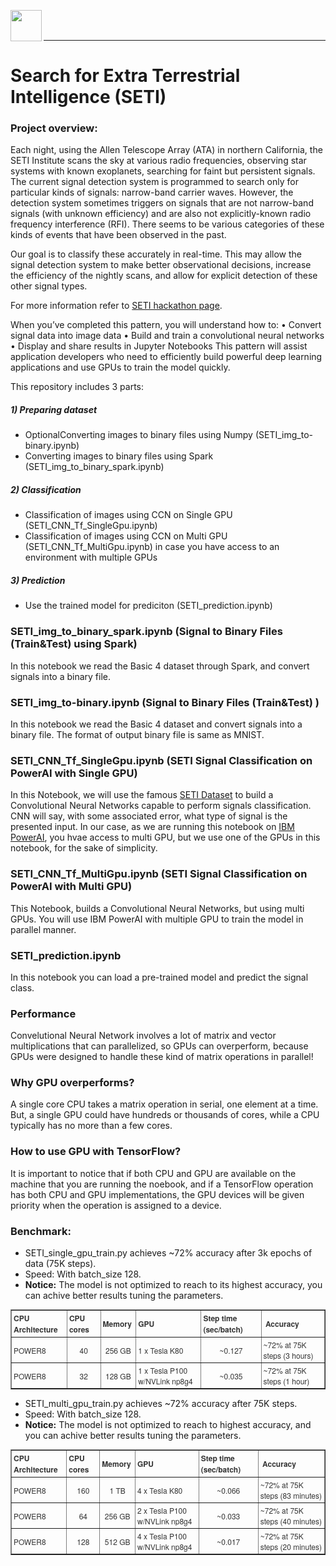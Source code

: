 <a href="https://www.cognitiveclass.ai"><img src = "https://ibm.box.com/shared/static/qo20b88v1hbjztubt06609ovs85q8fau.png" align = left height="50"></a>

<br>
<br>

--------------------
# Search for Extra Terrestrial Intelligence (SETI)


### Project overview:
Each night, using the Allen Telescope Array (ATA) in northern California, the SETI Institute scans the sky at various radio frequencies, observing star systems with known exoplanets, searching for faint but persistent signals. The current signal detection system is programmed to search only for particular kinds of signals: narrow-band carrier waves. However, the detection system sometimes triggers on signals that are not narrow-band signals  (with unknown efficiency) and are also not explicitly-known radio frequency interference (RFI). There seems to be various categories of these kinds of events that have been observed in the past.

Our goal is to classify these accurately in real-time. This may allow the signal detection system to make better observational decisions, increase the efficiency of the nightly scans, and allow for explicit detection of these other signal types.

For more information refer to [SETI hackathon page](https://github.com/setiQuest/ML4SETI/).

When you’ve completed this pattern, you will understand how to:
•	Convert signal data into image data
•	Build and train a convolutional neural networks
•	Display and share results in Jupyter Notebooks
This pattern will assist application developers who need to efficiently build powerful deep learning applications and use GPUs to train the model quickly. 


This repository includes 3 parts:
##### 1) Preparing dataset
- OptionalConverting images to binary files using Numpy (SETI_img_to-binary.ipynb)
- Converting images to binary files using Spark (SETI_img_to_binary_spark.ipynb)
##### 2) Classification
- Classification of images using CCN on Single GPU (SETI_CNN_Tf_SingleGpu.ipynb)
- Classification of images using CCN on Multi GPU (SETI_CNN_Tf_MultiGpu.ipynb) in case you have access to an environment with multiple GPUs
##### 3) Prediction
- Use the trained model for prediciton (SETI_prediction.ipynb)



### SETI_img_to_binary_spark.ipynb (Signal to Binary Files (Train&Test) using Spark)
In this notebook we read the Basic 4 dataset through Spark, and convert signals into a binary file.

### SETI_img_to-binary.ipynb (Signal to Binary Files (Train&Test) )
In this notebook we read the Basic 4 dataset and convert signals into a binary file. The format of output binary file is same as MNIST.


###  SETI_CNN_Tf_SingleGpu.ipynb (SETI Signal Classification on PowerAI with Single GPU)
In this Notebook, we will use the famous [SETI Dataset](https://github.com/setiQuest/ML4SETI/) to build a Convolutional Neural Networks capable to perform signals classification. CNN will say, with some associated error, what type of signal is the presented input.
In our case, as we are running this notebook on [IBM PowerAI](http://cocl.us/SETI-NIMBIX-PowerAI), you hvae access to multi GPU, but we use one of the GPUs in this notebook, for the sake of simplicity.

###  SETI_CNN_Tf_MultiGpu.ipynb (SETI Signal Classification on PowerAI with Multi GPU)
This Notebook, builds a Convolutional Neural Networks, but using multi GPUs. You will use IBM PowerAI with multiple GPU to train the model in parallel manner.


###  SETI_prediction.ipynb
In this notebook you can load a pre-trained model and predict the signal class.


### Performance
Convelutional Neural Network involves a lot of matrix and vector multiplications that can parallelized, so GPUs can overperform, because GPUs were designed to handle these kind of matrix operations in parallel!

### Why GPU overperforms?
A single core CPU takes a matrix operation in serial, one element at a time. But, a single GPU could have hundreds or thousands of cores, while a CPU typically has no more than a few cores.


### How to use GPU with TensorFlow?
It is important to notice that if both CPU and GPU are available on the machine that you are running the noebook, and if a TensorFlow operation has both CPU and GPU implementations, the GPU devices will be given priority when the operation is assigned to a device. 



### Benchmark:
- SETI_single_gpu_train.py achieves ~72% accuracy after 3k epochs of data (75K steps).
- Speed: With batch_size 128.  
- __Notice:__ The model is not optimized to reach to its highest accuracy, you can achive better results tuning the parameters.

<table border="1" style="box-sizing: border-box; border-spacing: 30px; background-color: transparent; color: #333333; font-family: 'Helvetica Neue', Helvetica, Arial, sans-serif; font-size: 12px;">
<tbody style="box-sizing: border-box;">
<tr style="box-sizing: border-box;">
<td style="box-sizing: border-box; padding: 3px; text-align:left;"><span style="box-sizing: border-box; font-weight: bold;">CPU Architecture</span></td>
<td style="box-sizing: border-box; padding: 3px; text-align:left;"><span style="box-sizing: border-box; font-weight: bold;">CPU cores&nbsp;</span></td>
<td style="box-sizing: border-box; padding: 3px; text-align:left;"><span style="box-sizing: border-box; font-weight: bold;">Memory&nbsp;</span></td>
<td style="box-sizing: border-box; padding: 3px; text-align:left;"><span style="box-sizing: border-box; font-weight: bold;">GPU&nbsp;</span></td>
<td style="box-sizing: border-box; padding: 3px; text-align:left;"><span style="box-sizing: border-box; font-weight: bold;">Step time (sec/batch)&nbsp;</span></td>
<td style="box-sizing: border-box; padding: 3px; text-align:left;"><span style="box-sizing: border-box; font-weight: bold;">&nbsp;Accuracy</span></td>
</tr>
<tr style="box-sizing: border-box;">
<td style="box-sizing: border-box; padding: 3px; text-align:left;">POWER8</td>
<td style="box-sizing: border-box; padding: 3px; text-align:center;">40</td>
<td style="box-sizing: border-box; padding: 3px; text-align:center;">256 GB</td>
<td style="box-sizing: border-box; padding: 3px; text-align:left;">1 x Tesla K80</td>
<td style="box-sizing: border-box; padding: 3px; text-align:center;">~0.127 </td>
<td style="box-sizing: border-box; padding: 3px; text-align:left;">~72% at 75K steps  (3 hours)</td>
</tr>
<tr style="box-sizing: border-box;">
<td style="box-sizing: border-box; padding: 3px; text-align:left;" >POWER8</td>
<td style="box-sizing: border-box; padding: 3px; text-align:center;">32</td>
<td style="box-sizing: border-box; padding: 3px; text-align:center;">128 GB</td>
<td style="box-sizing: border-box; padding: 3px; text-align:left;">1 x Tesla P100 w/NVLink np8g4</td>
<td style="box-sizing: border-box; padding: 3px; text-align:center;">~0.035 </td>
<td style="box-sizing: border-box; padding: 3px; text-align:left;">~72% at 75K steps  (1 hour)</td>
</tr>


</tbody>
</table>


- SETI_multi_gpu_train.py achieves ~72% accuracy after 75K steps.
- Speed: With batch_size 128.  
- __Notice:__ The model is not optimized to reach to highest accuracy, and you can achive better results tuning the parameters.

<table border="1" style="box-sizing: border-box; border-spacing: 30px; background-color: transparent; color: #333333; font-family: 'Helvetica Neue', Helvetica, Arial, sans-serif; font-size: 12px;">
<tbody style="box-sizing: border-box;">
<tr style="box-sizing: border-box;">
<td style="box-sizing: border-box; padding: 3px; text-align:left;"><span style="box-sizing: border-box; font-weight: bold;">CPU Architecture</span></td>
<td style="box-sizing: border-box; padding: 3px; text-align:left;"><span style="box-sizing: border-box; font-weight: bold;">CPU cores&nbsp;</span></td>
<td style="box-sizing: border-box; padding: 3px; text-align:left;"><span style="box-sizing: border-box; font-weight: bold;">Memory&nbsp;</span></td>
<td style="box-sizing: border-box; padding: 3px; text-align:left;"><span style="box-sizing: border-box; font-weight: bold;">GPU&nbsp;</span></td>
<td style="box-sizing: border-box; padding: 3px; text-align:left;"><span style="box-sizing: border-box; font-weight: bold;">Step time (sec/batch)&nbsp;</span></td>
<td style="box-sizing: border-box; padding: 3px; text-align:left;"><span style="box-sizing: border-box; font-weight: bold;">&nbsp;Accuracy</span></td>
</tr>
<tr style="box-sizing: border-box;">
<td style="box-sizing: border-box; padding: 3px; text-align:left;">POWER8</td>
<td style="box-sizing: border-box; padding: 3px; text-align:center;">160</td>
<td style="box-sizing: border-box; padding: 3px; text-align:center;">1 TB</td>
<td style="box-sizing: border-box; padding: 3px; text-align:left;">4 x Tesla K80</td>
<td style="box-sizing: border-box; padding: 3px; text-align:center;">~0.066 </td>
<td style="box-sizing: border-box; padding: 3px; text-align:left;">~72% at 75K steps  (83 minutes)</td>
</tr>
<tr style="box-sizing: border-box;">
<td style="box-sizing: border-box; padding: 3px; text-align:left;" >POWER8</td>
<td style="box-sizing: border-box; padding: 3px; text-align:center;">64</td>
<td style="box-sizing: border-box; padding: 3px; text-align:center;">256 GB</td>
<td style="box-sizing: border-box; padding: 3px; text-align:left;">2 x Tesla P100 w/NVLink np8g4</td>
<td style="box-sizing: border-box; padding: 3px; text-align:center;">~0.033 </td>
<td style="box-sizing: border-box; padding: 3px; text-align:left;">~72% at 75K steps  (40 minutes) </td>
</tr>
<tr style="box-sizing: border-box;">
<td style="box-sizing: border-box; padding: 3px; text-align:left;">POWER8</td>
<td style="box-sizing: border-box; padding: 3px; text-align:center;">128</td>
<td style="box-sizing: border-box; padding: 3px; text-align:center;">512 GB</td>
<td style="box-sizing: border-box; padding: 3px; text-align:left;">4 x Tesla P100 w/NVLink np8g4</td>
<td style="box-sizing: border-box; padding: 3px; text-align:center;">~0.017 </td>
<td style="box-sizing: border-box; padding: 3px; text-align:left;">~72% at 75K steps  (20 minutes)</td>
</tr>
</tbody>
</table>




